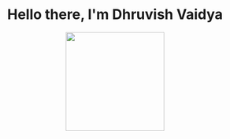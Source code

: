 <div id="header" align="center">
  <h1>Hello there, I'm Dhruvish Vaidya </h1>
  <img src="https://img.stablecog.com/insecure/1920w/aHR0cHM6Ly9iLnN0YWJsZWNvZy5jb20vMTg1OGZmMTktMTI4Ny00NWUwLTg5YjEtYzc0ZWUxZjFjYzUzLmpwZWc.webp" width="200" />
</div>
